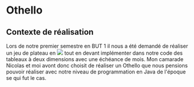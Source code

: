 # Othello

## Contexte de réalisation
Lors de notre premier semestre en BUT 1 il nous a été demandé de réaliser un jeu de plateau en <a href="https://www.java.com/fr/"><img src="https://img.shields.io/badge/%10-Java-green.svg"/></a> tout en devant implémenter dans notre code des tableaux à deux dimensions avec une échéance de mois.
Mon camarade Nicolas et moi avont donc choisit de réaliser un Othello que nous pensions pouvoir réaliser avec notre niveau de programmation en Java de l'époque se qui fut le cas.


